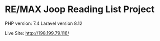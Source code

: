 # RE/MAX Joop Reading List Project

PHP version: 7.4
Laravel version 8.12

Live Site: http://198.199.79.116/

